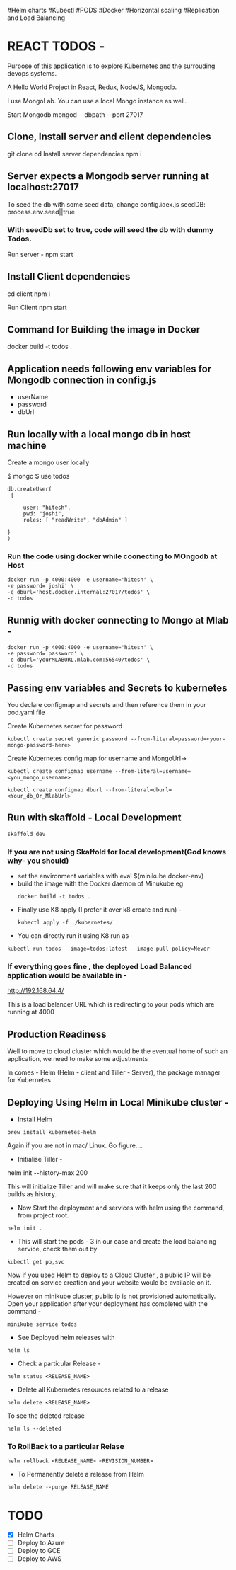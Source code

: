 #Helm charts
#Kubectl
#PODS
#Docker
#Horizontal scaling
#Replication and Load Balancing

# REACT TODOS -

Purpose of this application is to explore Kubernetes and the surrouding devops systems.

A Hello World Project in React, Redux, NodeJS, Mongodb.

I use MongoLab. You can use a local Mongo instance as well.

Start Mongodb
mongod --dbpath <yourdbpath> --port 27017

## Clone, Install server and client dependencies

git clone
cd <folderName>
Install server dependencies
npm i

## Server expects a Mongodb server running at localhost:27017

To seed the db with some seed data, change config.idex.js
seedDB: process.env.seed||true

### With seedDb set to true, code will seed the db with dummy Todos.

Run server -
npm start

## Install Client dependencies

cd client
npm i

Run Client
npm start

## Command for Building the image in Docker

docker build -t todos .

## Application needs following env variables for Mongodb connection in config.js

- userName
- password
- dbUrl

## Run locally with a local mongo db in host machine

Create a mongo user locally

$ mongo
$ use todos

```
db.createUser(
 {

     user: "hitesh",
     pwd: "joshi",
     roles: [ "readWrite", "dbAdmin" ]

}
)
```

### Run the code using docker while coonecting to MOngodb at Host

```
docker run -p 4000:4000 -e username='hitesh' \
-e password='joshi' \
-e dburl='host.docker.internal:27017/todos' \
-d todos
```

## Runnig with docker connecting to Mongo at Mlab -

```
docker run -p 4000:4000 -e username='hitesh' \
-e password='password' \
-e dburl='yourMLABURL.mlab.com:56540/todos' \
-d todos
```

## Passing env variables and Secrets to kubernetes

You declare configmap and secrets and then reference them in your pod.yaml file

Create Kubernetes secret for password

```
kubectl create secret generic password --from-literal=password=<your-mongo-password-here>
```

Create Kubernetes config map for username and MongoUrl->

```
kubectl create configmap username --from-literal=username=<you_mongo_username>

kubectl create configmap dburl --from-literal=dburl=<Your_db_Or_MlabUrl>
```

## Run with skaffold - Local Development

```
skaffold_dev
```

### If you are not using Skaffold for local development(God knows why- you should)

- set the environment variables with eval \$(minikube docker-env)
- build the image with the Docker daemon of Minukube eg
  ```
  docker build -t todos .
  ```
- Finally use K8 apply (I prefer it over k8 create and run) -
  ```
  kubectl apply -f ./kubernetes/
  ```
- You can directly run it using K8 run as -

```
kubectl run todos --image=todos:latest --image-pull-policy=Never
```

### If everything goes fine , the deployed Load Balanced application would be available in -

http://192.168.64.4/

This is a load balancer URL which is redirecting to your pods which are running at 4000

## Production Readiness

Well to move to cloud cluster which would be the eventual home of such an application, we need to make some adjustments

In comes - Helm (Helm - client and Tiller - Server), the package manager for Kubernetes

## Deploying Using Helm in Local Minikube cluster -

- Install Helm

```
brew install kubernetes-helm
```

Again if you are not in mac/ Linux. Go figure....

- Initialise Tiller -

helm init --history-max 200

This will initialize Tiller and will make sure that it keeps only the last 200 builds as history.

- Now Start the deployment and services with helm using the command, from project root.

```
helm init .
```

- This will start the pods - 3 in our case and create the load balancing service, check them out by

```
kubectl get po,svc
```

Now if you used Helm to deploy to a Cloud Cluster , a public IP will be created on service creation and your website would be available on it.

However on minikube cluster, public ip is not provisioned automatically.
Open your application after your deployment has completed with the command -

```
minikube service todos
```

- See Deployed helm releases with

```
helm ls
```

- Check a particular Release -

```
helm status <RELEASE_NAME>
```

- Delete all Kubernetes resources related to a release

```
helm delete <RELEASE_NAME>
```

To see the deleted release

```
helm ls --deleted
```

### To RollBack to a particular Relase

```
helm rollback <RELEASE_NAME> <REVISION_NUMBER>
```

- To Permanently delete a release from Helm

```
helm delete --purge RELEASE_NAME
```

# TODO

- [x] Helm Charts
- [ ] Deploy to Azure
- [ ] Deploy to GCE
- [ ] Deploy to AWS
